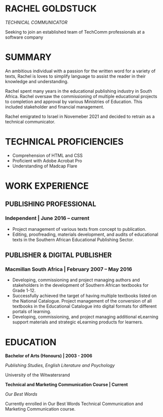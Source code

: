 # **RACHEL GOLDSTUCK**

*TECHNICAL COMMUNICATOR*

Seeking to join an established team of TechComm professionals at a software company

# SUMMARY

An ambitious individual with a passion for the written word for a variety of texts, Rachel is loves to simplify language to assist the reader in their knowledge and understanding.

Rachel spent many years in the educational publishing industry in South Africa. Rachel oversaw the commissioning of multiple educational projects to completion and approval by various Ministries of Education. This included stakeholder and financial management.

Rachel emigrated to Israel in Novemeber 2021 and decided to retrain as a technical communicator.

# TECHNICAL PROFICIENCIES

- Comprehension of HTML and CSS
- Proficient with Adobe Acrobat Pro
- Understanding of Madcap Flare

# WORK EXPERIENCE

## PUBLISHING PROFESSIONAL

### Independent | June 2016 – current

- Project management of various texts from concept to publication.
- Editing, proofreading, materials development, and audits of educational texts in the Southern African Educational Publishing Sector.

## PUBLISHER & DIGITAL PUBLISHER

### Macmillan South Africa | February 2007 – May 2016

- Developing, commissioning and project managing authors and stakeholders in the development of Southern African textbooks for Grade 1-12.
- Successfully achieved the target of having multiple textbooks listed on the National Catalogue.
  Project management of the conversion of all textbooks in the Educational Catalogue into digital formats for different portals of learning.
- Developing, commissioning, and project managing additional eLearning support materials and strategic eLearning products for learners.

# EDUCATION

**Bachelor of Arts (Honours) | 2003 - 2006**

_Publishing Studies, English Literature and Psychology_

University of the Witwatersrand

**Technical and Marketing Communication Course | Current**

_Our Best Words_

Currently enrolled in Our Best Words Technical Communication and Marketing Communication course.
